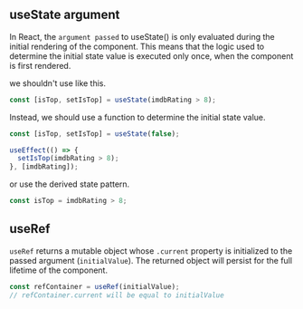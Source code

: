 ## useState argument

In React, the `argument passed` to useState() is only evaluated during the initial rendering of the component. This means that the logic used to determine the initial state value is executed only once, when the component is first rendered.

we shouldn't use like this.

```jsx
const [isTop, setIsTop] = useState(imdbRating > 8);
```

Instead, we should use a function to determine the initial state value.

```jsx
const [isTop, setIsTop] = useState(false);

useEffect(() => {
  setIsTop(imdbRating > 8);
}, [imdbRating]);
```

or use the derived state pattern.

```jsx
const isTop = imdbRating > 8;
```

## useRef

`useRef` returns a mutable object whose `.current` property is initialized to the passed argument (`initialValue`). The returned object will persist for the full lifetime of the component.

```jsx
const refContainer = useRef(initialValue);
// refContainer.current will be equal to initialValue
```
